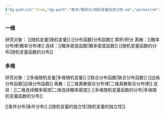 ```yaml
---
{"dg-publish":true,"dg-path":"数学/概率论/随机变量及其分布.md","permalink":"/数学/概率论/随机变量及其分布/","dgPassFrontmatter":true,"noteIcon":"","created":"2024-04-16T13:01:27.494+08:00","updated":"2024-04-28T12:41:58.075+08:00"}
---
```



### 一维
研究对象： [[随机变量\|随机变量]]
[[分布函数\|分布函数]]  累积/积分
离散：[[概率分布律\|概率分布律]]
连续：[[概率密度函数\|概率密度函数]]
[[随机变量函数的分布\|随机变量函数的分布]]
### 多维
研究对象：[[多维随机变量\|多维随机变量]]
[[联合分布函数\|联合分布函数]]
[[边缘分布函数\|边缘分布函数]]
离散：[[二维离散联合分布律\|二维离散联合分布律]]
连续：[[二维连续概率密度\|二维连续概率密度]]
[[多维随机变量函数的分布\|多维随机变量函数的分布]]

[[条件分布\|条件分布]]
[[随机变量的独立性\|随机变量的独立性]]
